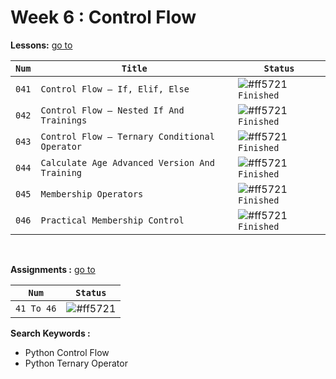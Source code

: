 # Week 6 : Control Flow

**Lessons:** [go to](https://elzero.org/study/mastering-python-study-plan/)

| `Num` | `Title`                     | `Status`                                                                   |
| ----- | --------------------------- | -------------------------------------------------------------------------- |
| `041` | `Control Flow – If, Elif, Else`                      | ![#ff5721](https://via.placeholder.com/12/007500/000000?text=+) `Finished` |
| `042` | `Control Flow – Nested If And Trainings`             | ![#ff5721](https://via.placeholder.com/12/007500/000000?text=+) `Finished` |
| `043` | `Control Flow – Ternary Conditional Operator`        | ![#ff5721](https://via.placeholder.com/12/007500/000000?text=+) `Finished` |
| `044` | `Calculate Age Advanced Version And Training`        | ![#ff5721](https://via.placeholder.com/12/007500/000000?text=+) `Finished` |
| `045` | `Membership Operators`                               | ![#ff5721](https://via.placeholder.com/12/007500/000000?text=+) `Finished` |
| `046` | `Practical Membership Control`                       | ![#ff5721](https://via.placeholder.com/12/007500/000000?text=+) `Finished` |

<br>

**Assignments :** [go to](https://elzero.org/python-assignments-lesson-from-41-to-46/)

|`Num` |`Status` |
|--|--|
| `41 To 46` | ![#ff5721](https://via.placeholder.com/12/007500/000000?text=+) |`Finished` |


**Search Keywords :**

- Python Control Flow
- Python Ternary Operator
